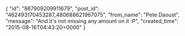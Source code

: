  {
   "id": "867909209911679",
   "post_id": "462493170453287_480688621967075",
   "from_name": "Pete Daoust",
   "message": "And it's not missing any amount on it :P",
   "created_time": "2015-08-16T04:43:20+0000"
 }
